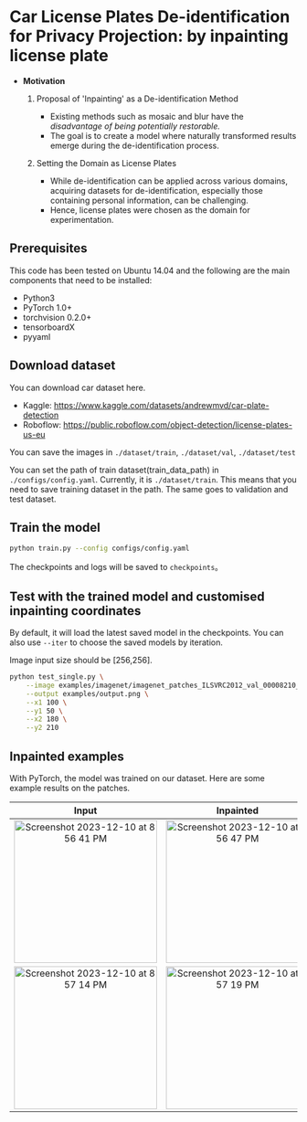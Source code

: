 # Car License Plates De-identification for Privacy Projection: by inpainting license plate
+ **Motivation**

  1.   Proposal of 'Inpainting' as a De-identification Method
	    - Existing methods such as mosaic and blur have the *disadvantage of being potentially restorable.*
	    - The goal is to create a model where naturally transformed results emerge during the de-identification process.

  2.   Setting the Domain as License Plates
	    - While de-identification can be applied across various domains, acquiring datasets for de-identification, especially those containing personal information, can be challenging.
	    - Hence, license plates were chosen as the domain for experimentation.

## Prerequisites
This code has been tested on Ubuntu 14.04 and the following are the main components that need to be installed:
- Python3
- PyTorch 1.0+
- torchvision 0.2.0+
- tensorboardX
- pyyaml

## Download dataset
You can download car dataset here.

- Kaggle: https://www.kaggle.com/datasets/andrewmvd/car-plate-detection
- Roboflow: https://public.roboflow.com/object-detection/license-plates-us-eu

You can save the images in `./dataset/train`, `./dataset/val`, `./dataset/test`

You can set the path of train dataset(train_data_path) in `./configs/config.yaml`.
Currently, it is `./dataset/train`. This means that you need to save training dataset in the path. The same goes to validation and test dataset.


## Train the model
```bash
python train.py --config configs/config.yaml
```

The checkpoints and logs will be saved to `checkpoints`。

## Test with the trained model and customised inpainting coordinates
By default, it will load the latest saved model in the checkpoints. You can also use `--iter` to choose the saved models by iteration.

Image input size should be [256,256].

```bash
python test_single.py \
	--image examples/imagenet/imagenet_patches_ILSVRC2012_val_00008210_input.png \
	--output examples/output.png \
	--x1 100 \
	--y1 50 \
	--x2 180 \
	--y2 210
```



## Inpainted examples

With PyTorch, the model was trained on our dataset. Here are some example results on the patches.


| Input | Inpainted |
|:---:|:---:|
|<img width="250" alt="Screenshot 2023-12-10 at 8 56 41 PM" src="https://github.com/jeewonkimm2/generative-inpainting-pytorch/assets/108987773/a282508c-aa39-4816-b756-dfb60c88987f">  | <img width="250" alt="Screenshot 2023-12-10 at 8 56 47 PM" src="https://github.com/jeewonkimm2/generative-inpainting-pytorch/assets/108987773/55e3d466-5dc0-43a1-801b-ee85d3a6fb1c">|
|<img width="250" alt="Screenshot 2023-12-10 at 8 57 14 PM" src="https://github.com/jeewonkimm2/generative-inpainting-pytorch/assets/108987773/fd666ad4-792b-4de9-b7c9-fad1d3ff0e15">|<img width="250" alt="Screenshot 2023-12-10 at 8 57 19 PM" src="https://github.com/jeewonkimm2/generative-inpainting-pytorch/assets/108987773/2ceccc88-7072-4bdc-a4fb-59ec0eec7fb5">

